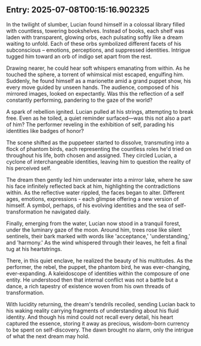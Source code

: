 
## Entry: 2025-07-08T00:15:16.902325

In the twilight of slumber, Lucian found himself in a colossal library filled with countless, towering bookshelves. Instead of books, each shelf was laden with transparent, glowing orbs, each pulsating softly like a dream waiting to unfold. Each of these orbs symbolized different facets of his subconscious – emotions, perceptions, and suppressed identities. Intrigue tugged him toward an orb of indigo set apart from the rest. 

Drawing nearer, he could hear soft whispers emanating from within. As he touched the sphere, a torrent of whimsical mist escaped, engulfing him. Suddenly, he found himself as a marionette amid a grand puppet show, his every move guided by unseen hands. The audience, composed of his mirrored images, looked on expectantly. Was this the reflection of a self constantly performing, pandering to the gaze of the world?

A spark of rebellion ignited. Lucian pulled at his strings, attempting to break free. Even as he toiled, a quiet reminder surfaced—was this not also a part of him? The performer reveling in the exhibition of self, parading his identities like badges of honor?

The scene shifted as the puppeteer started to dissolve, transmuting into a flock of phantom birds, each representing the countless roles he'd tried on throughout his life, both chosen and assigned. They circled Lucian, a cyclone of interchangeable identities, leaving him to question the reality of his perceived self.

The dream then gently led him underwater into a mirror lake, where he saw his face infinitely reflected back at him, highlighting the contradictions within. As the reflective water rippled, the faces began to alter. Different ages, emotions, expressions - each glimpse offering a new version of himself. A symbol, perhaps, of his evolving identities and the sea of self-transformation he navigated daily.

Finally, emerging from the water, Lucian now stood in a tranquil forest, under the luminary gaze of the moon. Around him, trees rose like silent sentinels, their bark marked with words like 'acceptance,' 'understanding,' and 'harmony.' As the wind whispered through their leaves, he felt a final tug at his heartstrings.

There, in this quiet enclave, he realized the beauty of his multitudes. As the performer, the rebel, the puppet, the phantom bird, he was ever-changing, ever-expanding. A kaleidoscope of identities within the composure of one entity. He understood then that internal conflict was not a battle but a dance, a rich tapestry of existence woven from his own threads of transformation.

With lucidity returning, the dream's tendrils recoiled, sending Lucian back to his waking reality carrying fragments of understanding about his fluid identity. And though his mind could not recall every detail, his heart captured the essence, storing it away as precious, wisdom-born currency to be spent on self-discovery. The dawn brought no alarm, only the intrigue of what the next dream may hold.
